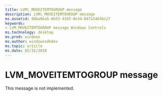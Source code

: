 ```yaml
---
title: LVM\_MOVEITEMTOGROUP message
description: LVM\_MOVEITEMTOGROUP message
ms.assetid: ddba9ea5-6b53-4393-8e34-047a34b3bc27
keywords:
- LVM_MOVEITEMTOGROUP message Windows Controls
ms.technology: desktop
ms.prod: windows
ms.author: windowssdkdev
ms.topic: article
ms.date: 05/31/2018
---
```


# LVM\_MOVEITEMTOGROUP message

This message is not implemented.

 

 




